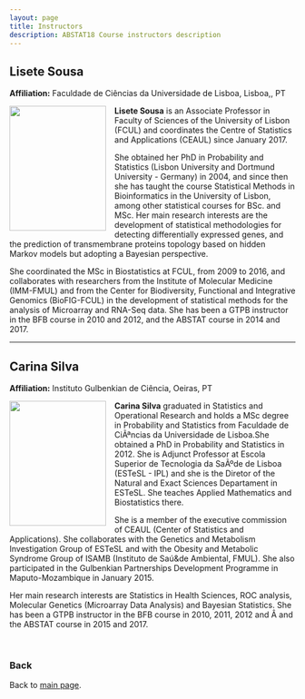 ```yaml
---
layout: page
title: Instructors
description: ABSTAT18 Course instructors description
---
```


## Lisete Sousa
**Affiliation:** Faculdade de Ciências da Universidade de Lisboa, Lisboa,, PT

  <img src="../assets/images/Lisete_Sousa.jpg" height="220px" width="170px" align="left" style="margin-right: 3%; margin-bottom: 0.3em;">

**Lisete Sousa** is an Associate Professor in Faculty of Sciences of the University of Lisbon (FCUL) and coordinates the Centre of Statistics and Applications (CEAUL) since January 2017.

She obtained her PhD in Probability and Statistics (Lisbon University and Dortmund University - Germany) in 2004, and since then she has taught the course Statistical Methods in Bioinformatics in the University of Lisbon, among other statistical courses for BSc. and MSc. Her main research interests are the development of statistical methodologies for detecting differentially expressed genes, and the prediction of transmembrane proteins topology based on hidden Markov models but adopting a Bayesian perspective.

She coordinated the MSc in Biostatistics at FCUL, from 2009 to 2016, and collaborates with researchers from the Institute of Molecular Medicine (IMM-FMUL) and from the Center for Biodiversity, Functional and Integrative Genomics (BioFIG-FCUL) in the development of statistical methods for the analysis of Microarray and RNA-Seq data. She has been a GTPB instructor in the BFB course in 2010 and 2012, and the ABSTAT course in 2014 and 2017.

---

## Carina Silva
**Affiliation:** Instituto Gulbenkian de Ciência, Oeiras, PT

 <img src="../assets/images/Carina_Silva.jpg" height="220px" width="170px" align="left" style="margin-right: 3%; margin-bottom: 0.3em;">

**Carina Silva** graduated in Statistics and Operational Research and holds a MSc degree in Probability and Statistics from Faculdade de CiÃªncias da Universidade de Lisboa.She obtained a PhD in Probability and Statistics in 2012. She is Adjunct Professor at Escola Superior de Tecnologia da SaÃºde de Lisboa (ESTeSL - IPL) and she is the Diretor of the Natural and Exact Sciences Departament in ESTeSL. She teaches Applied Mathematics and Biostatistics there.

She is a member of the executive commission of CEAUL (Center of Statistics and Applications). She collaborates with the Genetics and Metabolism Investigation Group of ESTeSL and with the Obesity and Metabolic Syndrome Group of ISAMB (Instituto de Saú&de Ambiental, FMUL). She also participated in the Gulbenkian Partnerships Development Programme in Maputo-Mozambique in January 2015.

Her main research interests are Statistics in Health Sciences, ROC analysis, Molecular Genetics (Microarray Data Analysis) and Bayesian Statistics. She has been a GTPB instructor in the BFB course in 2010, 2011, 2012 and Â and the ABSTAT course in 2015 and 2017.


<br>

### Back

Back to [main page](../index.md).
